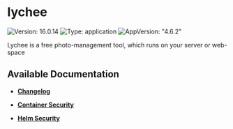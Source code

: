 # lychee

![Version: 16.0.14](https://img.shields.io/badge/Version-16.0.14-informational?style=flat-square) ![Type: application](https://img.shields.io/badge/Type-application-informational?style=flat-square) ![AppVersion: "4.6.2"](https://img.shields.io/badge/AppVersion-"4.6.2"-informational?style=flat-square)

Lychee is a free photo-management tool, which runs on your server or web-space

## Available Documentation

- [**Changelog**](CHANGELOG)

- [**Container Security**](container-security)

- [**Helm Security**](helm-security)

